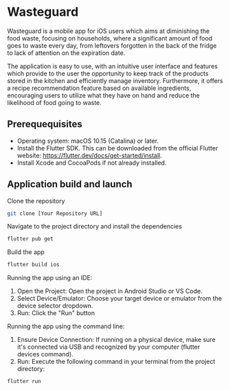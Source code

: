 # Wasteguard

Wasteguard is a mobile app for iOS users which aims at diminishing the food waste, focusing on households, where a significant amount of food goes to waste every day, from leftovers forgotten in the back of the fridge to lack of attention on the expiration date. 

The application is easy to use, with an intuitive user interface and features which provide to the user the opportunity to keep track of the products stored in the kitchen and efficiently manage inventory. Furthermore, it offers a recipe recommendation feature based on available ingredients, encouraging users to utilize what they have on hand and reduce the likelihood of food going to waste.

## Prerequequisites
* Operating system: macOS 10.15 (Catalina) or later.
* Install the Flutter SDK. This can be downloaded from the official Flutter website: https://flutter.dev/docs/get-started/install.
* Install Xcode and CocoaPods if not already installed.

## Application build and launch

Clone the repository 
```bash
git clone [Your Repository URL]
```
Navigate to the project directory and install the dependencies 
```bash
flutter pub get
```
Build the app
```bash
flutter build ios
```

Running the app using an IDE:
1. Open the Project: Open the project in Android Studio or VS Code.
2. Select Device/Emulator: Choose your target device or emulator from the device selector dropdown.
3. Run: Click the "Run" button

Running the app using the command line:
1. Ensure Device Connection: If running on a physical device, make sure it's connected via USB and recognized by your computer (flutter devices command).
2. Run: Execute the following command in your terminal from the project directory:
```bash
flutter run
```

